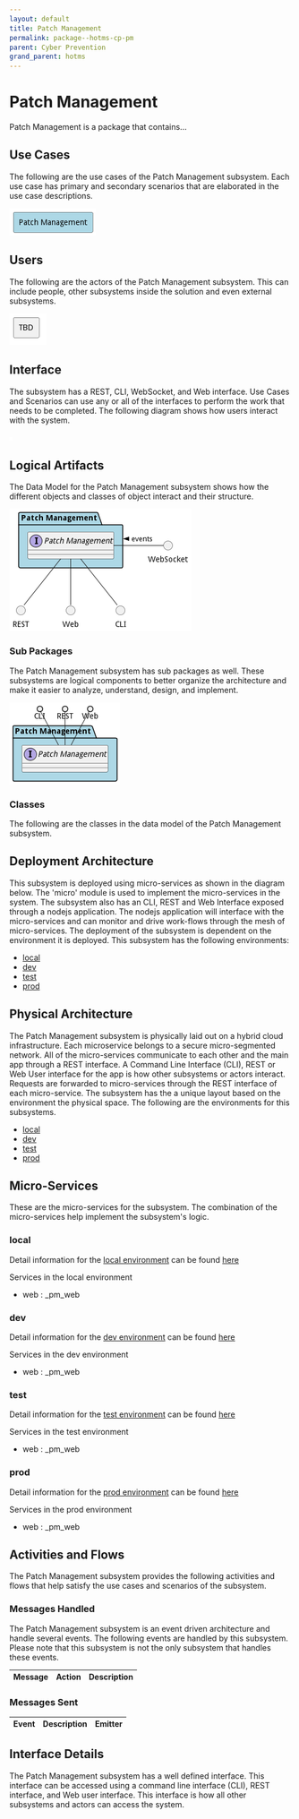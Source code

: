 ```yaml
---
layout: default
title: Patch Management
permalink: package--hotms-cp-pm
parent: Cyber Prevention
grand_parent: hotms
---
```


# Patch Management

Patch Management is a package that contains...



## Use Cases

The following are the use cases of the Patch Management subsystem. Each use case has primary and secondary scenarios
that are elaborated in the use case descriptions.



![UseCase Diagram](./usecases.png)

## Users

The following are the actors of the Patch Management subsystem. This can include people, other subsystems
inside the solution and even external subsystems.



![User Interaction](./userinteraction.png)

## Interface

The subsystem has a REST, CLI, WebSocket, and Web interface. Use Cases and Scenarios can use any or all
of the interfaces to perform the work that needs to be completed. The following  diagram shows how
users interact with the system.

![Scenario Mappings Diagram](./scenariomapping.png)



## Logical Artifacts

The Data Model for the  Patch Management subsystem shows how the different objects and classes of object interact
and their structure.

![Sub Package Diagram](./subpackage.png)

### Sub Packages

The Patch Management subsystem has sub packages as well. These subsystems are logical components to better
organize the architecture and make it easier to analyze, understand, design, and implement.



![Logical Diagram](./logical.png)

### Classes

The following are the classes in the data model of the Patch Management subsystem.




## Deployment Architecture

This subsystem is deployed using micro-services as shown in the diagram below. The 'micro' module is
used to implement the micro-services in the system. The subsystem also has an CLI, REST and Web Interface
exposed through a nodejs application. The nodejs application will interface with the micro-services and
can monitor and drive work-flows through the mesh of micro-services. The deployment of the subsystem is
dependent on the environment it is deployed. This subsystem has the following environments:
* [local](environment--hotms-cp-pm-local)
* [dev](environment--hotms-cp-pm-dev)
* [test](environment--hotms-cp-pm-test)
* [prod](environment--hotms-cp-pm-prod)



## Physical Architecture

The Patch Management subsystem is physically laid out on a hybrid cloud infrastructure. Each microservice belongs
to a secure micro-segmented network. All of the micro-services communicate to each other and the main app through a
REST interface. A Command Line Interface (CLI), REST or Web User interface for the app is how other subsystems or actors
interact. Requests are forwarded to micro-services through the REST interface of each micro-service. The subsystem has
the a unique layout based on the environment the physical space. The following are the environments for this
subsystems.
* [local](environment--hotms-cp-pm-local)
* [dev](environment--hotms-cp-pm-dev)
* [test](environment--hotms-cp-pm-test)
* [prod](environment--hotms-cp-pm-prod)


## Micro-Services

These are the micro-services for the subsystem. The combination of the micro-services help implement
the subsystem's logic.


### local

Detail information for the [local environment](environment--hotms-cp-pm-local)
can be found [here](environment--hotms-cp-pm-local)

Services in the local environment

* web : _pm_web


### dev

Detail information for the [dev environment](environment--hotms-cp-pm-dev)
can be found [here](environment--hotms-cp-pm-dev)

Services in the dev environment

* web : _pm_web


### test

Detail information for the [test environment](environment--hotms-cp-pm-test)
can be found [here](environment--hotms-cp-pm-test)

Services in the test environment

* web : _pm_web


### prod

Detail information for the [prod environment](environment--hotms-cp-pm-prod)
can be found [here](environment--hotms-cp-pm-prod)

Services in the prod environment

* web : _pm_web


## Activities and Flows
The Patch Management subsystem provides the following activities and flows that help satisfy the use
cases and scenarios of the subsystem.


### Messages Handled

The Patch Management subsystem is an event driven architecture and handle several events. The following
events are handled by this subsystem. Please note that this subsystem is not the only subsystem that handles
these events.

| Message | Action | Description |
| --- | --- | --- |



### Messages Sent

| Event | Description | Emitter |
|-------|-------------|---------|



## Interface Details
The Patch Management subsystem has a well defined interface. This interface can be accessed using a
command line interface (CLI), REST interface, and Web user interface. This interface is how all other
subsystems and actors can access the system.


